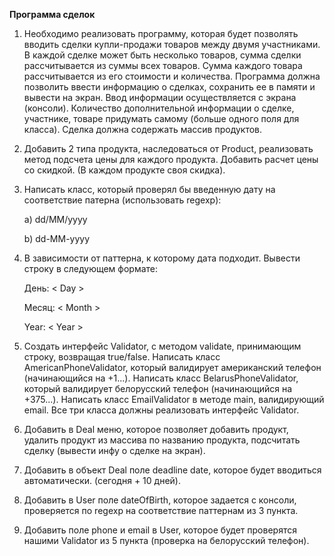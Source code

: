 **Программа сделок**

1. Необходимо реализовать программу, которая будет позволять вводить сделки купли-продажи товаров между двумя
участниками. В каждой сделке может быть несколько товаров, сумма сделки рассчитывается из суммы всех товаров.
Сумма каждого товара рассчитывается из его стоимости и количества. Программа должна позволить ввести информацию
о сделках, сохранить ее в памяти и вывести на экран. Ввод информации осуществляется с экрана (консоли).
Количество дополнительной информации о сделке, участнике, товаре придумать самому (больше одного поля для класса).
Сделка должна содержать массив продуктов.

2. Добавить 2 типа продукта, наследоваться от Product, реализовать метод подсчета цены для каждого продукта.
Добавить расчет цены со скидкой. (В каждом продукте своя скидка).

3. Написать класс, который проверял бы введенную дату на соответствие патерна (использовать regexp):

    a) dd/MM/yyyy

    b) dd-MM-yyyy

4. В зависимости от паттерна, к которому дата подходит. Вывести строку в следующем формате:

    День: < Day >

    Месяц: < Month >

    Year: < Year >

5. Создать интерфейс Validator, с методом validate, принимающим строку, возвращая true/false. Написать класс
AmericanPhoneValidator, который валидирует американский телефон (начинающийся на +1...). Написать класс
BelarusPhoneValidator, который валидирует белорусский телефон (начинающийся на +375...). Написать класс
EmailValidator в методе main, валидирующий email. Все три класса должны реализовать интерфейс Validator.

6. Добавить в Deal меню, которое позволяет добавить продукт, удалить продукт из массива по названию продукта,
подсчитать сделку (вывести инфу о сделке на экран).

7. Добавить в объект Deal поле deadline date, которое будет вводиться автоматически. (сегодня + 10 дней).

8. Добавить в User поле dateOfBirth, которое задается с консоли, проверяется по regexp на соответствие паттернам
из 3 пункта.

9. Добавить поле phone и email в User, которое будет проверятся нашими Validator из 5 пункта (проверка на
белорусский телефон).